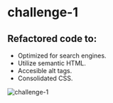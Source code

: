 # challenge-1

## Refactored code to:
* Optimized for search engines.
* Utilize semantic HTML.
* Accesible alt tags.
* Consolidated CSS.

![challenge-1]()
